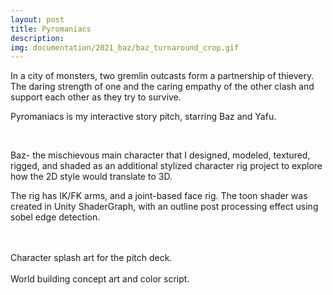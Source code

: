 ```yaml
---
layout: post
title: Pyromaniacs
description:
img: documentation/2021_baz/baz_turnaround_crop.gif
---
```


In a city of monsters, two gremlin outcasts form a partnership of thievery. The daring strength of one and the caring empathy of the other clash and support each other as they try to survive.

Pyromaniacs is my interactive story pitch, starring Baz and Yafu.

<div class="img_row">
	<img class="col one" src="{{ site.baseurl }}/documentation/2021_baz/baz_concept.png" alt=""/>
	<img class="col one" src="{{ site.baseurl }}/documentation/2021_baz/baz_turnaround.gif" alt=""/>
</div>
<div class="img_row">
	<img class="col three" src="{{ site.baseurl }}/documentation/2021_baz/baz_modelrig.png" alt="" title="example image"/>
</div>

Baz- the mischievous main character that I designed, modeled, textured, rigged, and shaded as an additional stylized character rig project to explore how the 2D style would translate to 3D.

The rig has IK/FK arms, and a joint-based face rig. The toon shader was created in Unity ShaderGraph, with an outline post processing effect using sobel edge detection.

<div class="img_row">
	<img class="col one" src="{{ site.baseurl }}/documentation/2021_baz/sketches-yafu.png" alt=""/>
	<img class="col one" src="{{ site.baseurl }}/documentation/2021_baz/sketches-baz.png" alt=""/>
	<img class="col one" src="{{ site.baseurl }}/documentation/2021_baz/sketches-baz-og.png" alt=""/>
</div>
<div class="img_row">
	<img class="col one" src="{{ site.baseurl }}/documentation/2021_baz/splash_yafuHalf.png" alt=""/>
	<img class="col one" src="{{ site.baseurl }}/documentation/2021_baz/splash_coverHalf.png" alt=""/>
	<img class="col one" src="{{ site.baseurl }}/documentation/2021_baz/splash_bazHalf.png" alt=""/>
</div>
<div class="col three caption">
Character splash art for the pitch deck.
</div>

<div class="img_row">
	<img class="col one" src="{{ site.baseurl }}/documentation/2021_baz/props-bugs.png" alt=""/>
	<img class="col one" src="{{ site.baseurl }}/documentation/2021_baz/colorscript.png" alt=""/>
</div>
<div class="col three caption">
World building concept art and color script.
</div>

